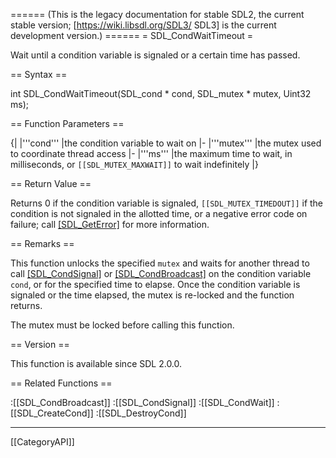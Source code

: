 ====== (This is the legacy documentation for stable SDL2, the current stable version; [https://wiki.libsdl.org/SDL3/ SDL3] is the current development version.) ======
= SDL_CondWaitTimeout =

Wait until a condition variable is signaled or a certain time has passed.

== Syntax ==

<syntaxhighlight lang='c'>
int SDL_CondWaitTimeout(SDL_cond * cond,
                        SDL_mutex * mutex, Uint32 ms);
</syntaxhighlight>

== Function Parameters ==

{|
|'''cond'''
|the condition variable to wait on
|-
|'''mutex'''
|the mutex used to coordinate thread access
|-
|'''ms'''
|the maximum time to wait, in milliseconds, or <code>[[SDL_MUTEX_MAXWAIT]]</code> to wait indefinitely
|}

== Return Value ==

Returns 0 if the condition variable is signaled,
<code>[[SDL_MUTEX_TIMEDOUT]]</code> if the condition is not signaled in the
allotted time, or a negative error code on failure; call [[SDL_GetError]]()
for more information.

== Remarks ==

This function unlocks the specified <code>mutex</code> and waits for
another thread to call [[SDL_CondSignal]]() or [[SDL_CondBroadcast]]() on
the condition variable <code>cond</code>, or for the specified time to
elapse. Once the condition variable is signaled or the time elapsed, the
mutex is re-locked and the function returns.

The mutex must be locked before calling this function.

== Version ==

This function is available since SDL 2.0.0.

== Related Functions ==

:[[SDL_CondBroadcast]]
:[[SDL_CondSignal]]
:[[SDL_CondWait]]
:[[SDL_CreateCond]]
:[[SDL_DestroyCond]]

----
[[CategoryAPI]]


